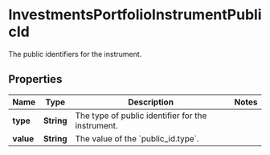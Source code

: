 

# InvestmentsPortfolioInstrumentPublicId

The public identifiers for the instrument.

## Properties

| Name | Type | Description | Notes |
|------------ | ------------- | ------------- | -------------|
|**type** | **String** | The type of public identifier for the instrument. |  |
|**value** | **String** | The value of the &#x60;public_id.type&#x60;. |  |



